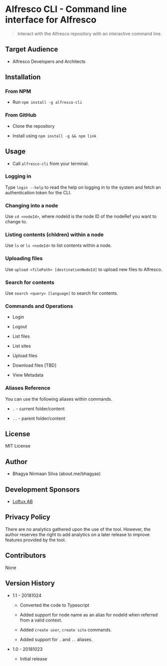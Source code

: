 # Alfresco CLI - Command line interface for Alfresco

> Interact with the Alfresco repository with an interactive command line.

## Target Audience

-   Alfresco Developers and Architects

## Installation

### From NPM

-   Run `npm install -g alfresco-cli`

### From GitHub

-   Clone the repository

-   Install using `npm install -g && npm link`

## Usage

-   Call `alfresco-cli` from your terminal.

### Logging in

Type `login --help` to read the help on logging in to the system and fetch an authentication token for the CLI.

### Changing into a node

Use `cd <nodeId>`, where nodeId is the node ID of the nodeRef you want to change to.

### Listing contents (chldren) within a node

Use `ls` or `ls <nodeId>` to list contents within a node.

### Uploading files

Use `upload <filePath> [destinationNodeId]` to upload new files to Alfresco.

### Search for contents

Use `search <query> [language]` to search for contents.

### Commands and Operations

-   Login

-   Logout

-   List files

-   List sites

-   Upload files

-   Download files \[TBD\]

-   View Metadata

### Aliases Reference

You can use the following aliases within commands.

-   `.` - current folder/content

-   `..` - parent folder/content

## License

MIT License

## Author

-   Bhagya Nirmaan Silva (about.me/bhagyas)

## Development Sponsors

-   [Loftux AB](http://loftux.com)

## Privacy Policy

There are no analytics gathered upon the use of the tool. However, the author reserves the right to add analytics on a later release to improve features provided by the tool.

## Contributors

None

## Version History

-   1.1 - 20181024

    -   Converted the code to Typescript

    -   Added support for node name as an alias for nodeId when referred from a valid context.

    -   Added `create user`, `create site` commands.

    -   Added support for `.` and `..` aliases.

-   1.0 - 20181023

    -   Initial release
